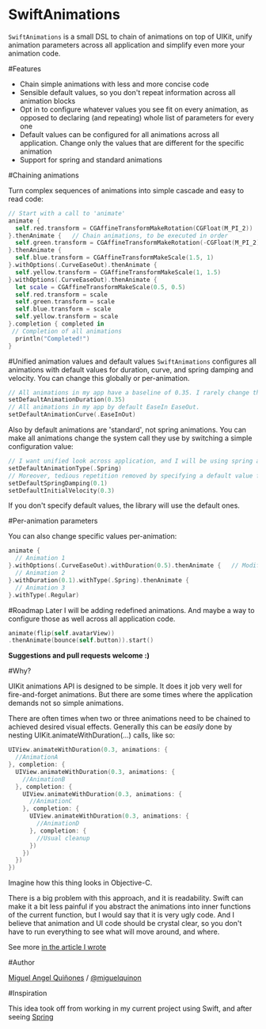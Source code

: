 # SwiftAnimations

`SwiftAnimations` is a small DSL to chain of animations on top of UIKit, unify animation parameters across all application and simplify even more your animation code.

#Features
- Chain simple animations with less and more concise code
- Sensible default values, so you don't repeat information across all animation blocks
- Opt in to configure whatever values you see fit on every animation, as opposed to declaring (and repeating) whole list of parameters for every one
- Default values can be configured for all animations across all application. Change only the values that are different for the specific animation
- Support for spring and standard animations

#Chaining animations

Turn complex sequences of animations into simple cascade and easy to read code:

```swift
// Start with a call to 'animate'
animate {
  self.red.transform = CGAffineTransformMakeRotation(CGFloat(M_PI_2))
}.thenAnimate {   // Chain animations, to be executed in order
  self.green.transform = CGAffineTransformMakeRotation(-CGFloat(M_PI_2))
}.thenAnimate {
  self.blue.transform = CGAffineTransformMakeScale(1.5, 1)
}.withOptions(.CurveEaseOut).thenAnimate {
  self.yellow.transform = CGAffineTransformMakeScale(1, 1.5)
}.withOptions(.CurveEaseOut).thenAnimate {
  let scale = CGAffineTransformMakeScale(0.5, 0.5)
  self.red.transform = scale
  self.green.transform = scale
  self.blue.transform = scale
  self.yellow.transform = scale
}.completion { completed in
 // Completion of all animations
  println("Completed!")
}
```

#Unified animation values and default values
`SwiftAnimations` configures all animations with default values for duration, curve, and spring damping and velocity. You can change this globally or per-animation.
```swift
// All animations in my app have a baseline of 0.35. I rarely change this
setDefaultAnimationDuration(0.35)
// All animations in my app by default EaseIn EaseOut.
setDefaultAnimationCurve(.EaseInOut)
```
Also by default animations are 'standard', not spring animations. You can make all animations change the system call they use by switching a simple configuration value:
```swift
// I want unified look across application, and I will be using spring animations everywhere unless otherwise specified
setDefaultAnimationType(.Spring)
// Moreover, tedious repetition removed by specifying a default value for damping and velocity
setDefaultSpringDamping(0.1)
setDefaultInitialVelocity(0.3)
```

If you don't specify default values, the library will use the default ones.

#Per-animation parameters

You can also change specific values per-animation:

```swift
animate {
  // Animation 1
}.withOptions(.CurveEaseOut).withDuration(0.5).thenAnimate {   // Modify how 'previous' animation is performed
  // Animation 2
}.withDuration(0.1).withType(.Spring).thenAnimate {
  // Animation 3
}.withType(.Regular)

```

#Roadmap
Later I will be adding redefined animations. And maybe a way to configure those as well across all application code.

```swift
animate(flip(self.avatarView))
.thenAnimate(bounce(self.button)).start()
```

**Suggestions and pull requests welcome :)**

#Why?

UIKit animations API is designed to be simple. It does it job very well for fire-and-forget animations. But there are some times where
the application demands not so simple animations.

There are often times when two or three animations need to be chained to achieved desired visual effects. Generally this can be *easily* done
by nesting UIKit.animateWithDuration(...) calls, like so:

```swift
UIView.animateWithDuration(0.3, animations: {
  //AnimationA
}, completion: {
  UIView.animateWithDuration(0.3, animations: {
    //AnimationB
  }, completion: {
    UIView.animateWithDuration(0.3, animations: {
      //AnimationC
    }, completion: {
      UIView.animateWithDuration(0.3, animations: {
        //AnimationD
      }, completion: {
        //Usual cleanup
      })
    })
  })
})
```

Imagine how this thing looks in Objective-C.

There is a big problem with this approach, and it is readability. Swift can make it a bit less painful if you abstract the animations into inner functions
of the current function, but I would say that it is very ugly code. And I believe that animation and UI code should be crystal clear, so you don't have to
run everything to see what will move around, and where.

See more [in the article I wrote](http://www.miqu.me/blog/2015/02/05/swift-animations/)

#Author

[Miguel Angel Quiñones](http://miqu.me) / [@miguelquinon](http://twitter.com/miguelquinon)

#Inspiration

This idea took off from working in my current project using Swift, and after seeing [Spring](https://github.com/MengTo/Spring)

